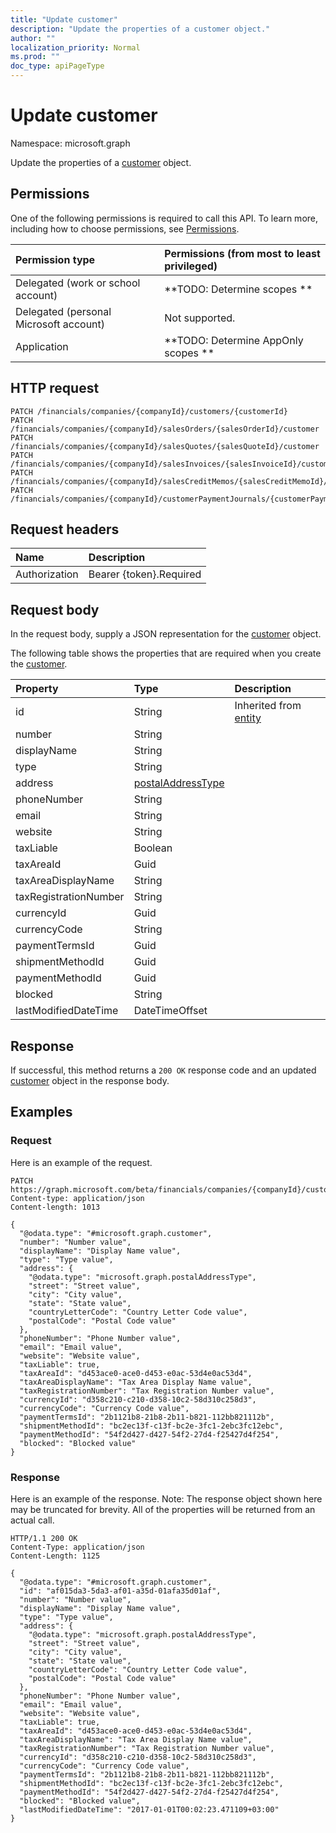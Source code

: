 ```yaml
---
title: "Update customer"
description: "Update the properties of a customer object."
author: ""
localization_priority: Normal
ms.prod: ""
doc_type: apiPageType
---
```


# Update customer

Namespace: microsoft.graph

Update the properties of a [customer](../resources/customer.md) object.

## Permissions
One of the following permissions is required to call this API. To learn more, including how to choose permissions, see [Permissions](/concepts/permissions-reference.md).

|Permission type|Permissions (from most to least privileged)|
|:---|:---|
|Delegated (work or school account)|**TODO: Determine scopes **|
|Delegated (personal Microsoft account)|Not supported.|
|Application|**TODO: Determine AppOnly scopes **|

## HTTP request
<!-- {
  "blockType": "ignored"
}
-->
``` http
PATCH /financials/companies/{companyId}/customers/{customerId}
PATCH /financials/companies/{companyId}/salesOrders/{salesOrderId}/customer
PATCH /financials/companies/{companyId}/salesQuotes/{salesQuoteId}/customer
PATCH /financials/companies/{companyId}/salesInvoices/{salesInvoiceId}/customer
PATCH /financials/companies/{companyId}/salesCreditMemos/{salesCreditMemoId}/customer
PATCH /financials/companies/{companyId}/customerPaymentJournals/{customerPaymentJournalId}/customerPayments/{customerPaymentId}/customer
```

## Request headers
|Name|Description|
|:---|:---|
|Authorization|Bearer {token}.Required|

## Request body
In the request body, supply a JSON representation for the [customer](../resources/customer.md) object.

The following table shows the properties that are required when you create the [customer](../resources/customer.md).

|Property|Type|Description|
|:---|:---|:---|
|id|String| Inherited from [entity](../resources/entity.md)|
|number|String||
|displayName|String||
|type|String||
|address|[postalAddressType](../resources/postaladdresstype.md)||
|phoneNumber|String||
|email|String||
|website|String||
|taxLiable|Boolean||
|taxAreaId|Guid||
|taxAreaDisplayName|String||
|taxRegistrationNumber|String||
|currencyId|Guid||
|currencyCode|String||
|paymentTermsId|Guid||
|shipmentMethodId|Guid||
|paymentMethodId|Guid||
|blocked|String||
|lastModifiedDateTime|DateTimeOffset||



## Response
If successful, this method returns a `200 OK` response code and an updated [customer](../resources/customer.md) object in the response body.

## Examples

### Request
Here is an example of the request.
<!-- {
  "blockType": "request",
  "name": "update_customer"
}
-->
``` http
PATCH https://graph.microsoft.com/beta/financials/companies/{companyId}/customers/{customerId}
Content-type: application/json
Content-length: 1013

{
  "@odata.type": "#microsoft.graph.customer",
  "number": "Number value",
  "displayName": "Display Name value",
  "type": "Type value",
  "address": {
    "@odata.type": "microsoft.graph.postalAddressType",
    "street": "Street value",
    "city": "City value",
    "state": "State value",
    "countryLetterCode": "Country Letter Code value",
    "postalCode": "Postal Code value"
  },
  "phoneNumber": "Phone Number value",
  "email": "Email value",
  "website": "Website value",
  "taxLiable": true,
  "taxAreaId": "d453ace0-ace0-d453-e0ac-53d4e0ac53d4",
  "taxAreaDisplayName": "Tax Area Display Name value",
  "taxRegistrationNumber": "Tax Registration Number value",
  "currencyId": "d358c210-c210-d358-10c2-58d310c258d3",
  "currencyCode": "Currency Code value",
  "paymentTermsId": "2b1121b8-21b8-2b11-b821-112bb821112b",
  "shipmentMethodId": "bc2ec13f-c13f-bc2e-3fc1-2ebc3fc12ebc",
  "paymentMethodId": "54f2d427-d427-54f2-27d4-f25427d4f254",
  "blocked": "Blocked value"
}
```

### Response
Here is an example of the response. Note: The response object shown here may be truncated for brevity. All of the properties will be returned from an actual call.
<!-- {
  "blockType": "response",
  "truncated": true
}
-->
``` http
HTTP/1.1 200 OK
Content-Type: application/json
Content-Length: 1125

{
  "@odata.type": "#microsoft.graph.customer",
  "id": "af015da3-5da3-af01-a35d-01afa35d01af",
  "number": "Number value",
  "displayName": "Display Name value",
  "type": "Type value",
  "address": {
    "@odata.type": "microsoft.graph.postalAddressType",
    "street": "Street value",
    "city": "City value",
    "state": "State value",
    "countryLetterCode": "Country Letter Code value",
    "postalCode": "Postal Code value"
  },
  "phoneNumber": "Phone Number value",
  "email": "Email value",
  "website": "Website value",
  "taxLiable": true,
  "taxAreaId": "d453ace0-ace0-d453-e0ac-53d4e0ac53d4",
  "taxAreaDisplayName": "Tax Area Display Name value",
  "taxRegistrationNumber": "Tax Registration Number value",
  "currencyId": "d358c210-c210-d358-10c2-58d310c258d3",
  "currencyCode": "Currency Code value",
  "paymentTermsId": "2b1121b8-21b8-2b11-b821-112bb821112b",
  "shipmentMethodId": "bc2ec13f-c13f-bc2e-3fc1-2ebc3fc12ebc",
  "paymentMethodId": "54f2d427-d427-54f2-27d4-f25427d4f254",
  "blocked": "Blocked value",
  "lastModifiedDateTime": "2017-01-01T00:02:23.471109+03:00"
}
```

